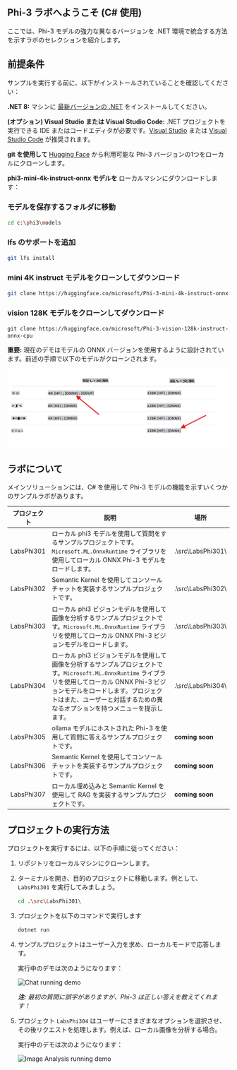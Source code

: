 ## Phi-3 ラボへようこそ (C# 使用)

ここでは、Phi-3 モデルの強力な異なるバージョンを .NET 環境で統合する方法を示すラボのセレクションを紹介します。

## 前提条件
サンプルを実行する前に、以下がインストールされていることを確認してください：

**.NET 8:** マシンに [最新バージョンの .NET](https://dotnet.microsoft.com/download/dotnet/8.0?WT.mc_id=aiml-137032-kinfeylo) をインストールしてください。

**(オプション) Visual Studio または Visual Studio Code:** .NET プロジェクトを実行できる IDE またはコードエディタが必要です。[Visual Studio](https://visualstudio.microsoft.com/) または [Visual Studio Code](https://code.visualstudio.com?WT.mc_id=aiml-137032-kinfeylo) が推奨されます。

**git を使用して** [Hugging Face](https://huggingface.co) から利用可能な Phi-3 バージョンの1つをローカルにクローンします。

**phi3-mini-4k-instruct-onnx モデルを** ローカルマシンにダウンロードします：

### モデルを保存するフォルダに移動
```bash
cd c:\phi3\models
```
### lfs のサポートを追加
```bash
git lfs install 
```
### mini 4K instruct モデルをクローンしてダウンロード
```bash
git clone https://huggingface.co/microsoft/Phi-3-mini-4k-instruct-onnx
```

### vision 128K モデルをクローンしてダウンロード
```
git clone https://huggingface.co/microsoft/Phi-3-vision-128k-instruct-onnx-cpu
```
**重要:** 現在のデモはモデルの ONNX バージョンを使用するように設計されています。前述の手順で以下のモデルがクローンされます。

![OnnxDownload](../../../../../translated_images/DownloadOnnx.237f4b37d4d8d66d3f4a4a7219d6004bd6f84bc72cce50251ffc034cb28f6fb8.ja.png)

## ラボについて

メインソリューションには、C# を使用して Phi-3 モデルの機能を示すいくつかのサンプルラボがあります。

| プロジェクト | 説明 | 場所 |
| ------------ | ----------- | -------- |
| LabsPhi301    | ローカル phi3 モデルを使用して質問をするサンプルプロジェクトです。`Microsoft.ML.OnnxRuntime` ライブラリを使用してローカル ONNX Phi-3 モデルをロードします。 | .\src\LabsPhi301\ |
| LabsPhi302    | Semantic Kernel を使用してコンソールチャットを実装するサンプルプロジェクトです。 | .\src\LabsPhi302\ |
| LabsPhi303 | ローカル phi3 ビジョンモデルを使用して画像を分析するサンプルプロジェクトです。`Microsoft.ML.OnnxRuntime` ライブラリを使用してローカル ONNX Phi-3 ビジョンモデルをロードします。 | .\src\LabsPhi303\ |
| LabsPhi304 | ローカル phi3 ビジョンモデルを使用して画像を分析するサンプルプロジェクトです。`Microsoft.ML.OnnxRuntime` ライブラリを使用してローカル ONNX Phi-3 ビジョンモデルをロードします。プロジェクトはまた、ユーザーと対話するための異なるオプションを持つメニューを提示します。 | .\src\LabsPhi304\ |
| LabsPhi305 | ollama モデルにホストされた Phi-3 を使用して質問に答えるサンプルプロジェクトです。  |**coming soon**|
| LabsPhi306 | Semantic Kernel を使用してコンソールチャットを実装するサンプルプロジェクトです。 |**coming soon**|
| LabsPhi307  | ローカル埋め込みと Semantic Kernel を使用して RAG を実装するサンプルプロジェクトです。 |**coming soon**|


## プロジェクトの実行方法

プロジェクトを実行するには、以下の手順に従ってください：
1. リポジトリをローカルマシンにクローンします。

1. ターミナルを開き、目的のプロジェクトに移動します。例として、`LabsPhi301` を実行してみましょう。
    ```bash
    cd .\src\LabsPhi301\
    ```

1. プロジェクトを以下のコマンドで実行します
    ```bash
    dotnet run
    ```

1. サンプルプロジェクトはユーザー入力を求め、ローカルモードで応答します。

    実行中のデモは次のようになります：

    ![Chat running demo](../../../../../imgs/07/00/SampleConsole.gif)

    ***注:** 最初の質問に誤字がありますが、Phi-3 は正しい答えを教えてくれます！*

1. プロジェクト `LabsPhi304` はユーザーにさまざまなオプションを選択させ、その後リクエストを処理します。例えば、ローカル画像を分析する場合。

    実行中のデモは次のようになります：

    ![Image Analysis running demo](../../../../../imgs/07/00/SampleVisionConsole.gif)

